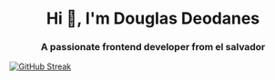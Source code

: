 <h1 align="center">Hi 👋, I'm Douglas Deodanes</h1>
<h3 align="center">A passionate frontend developer from el salvador</h3>

[![GitHub Streak](https://streak-stats.demolab.com?user=dugadev17&theme=tokyonight&hide_border=true&locale=es)](https://git.io/streak-stats)

